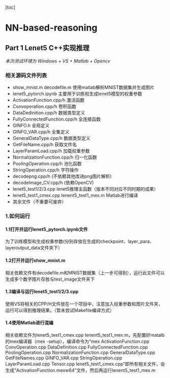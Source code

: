
[toc]

# NN-based-reasoning

## Part 1 Lenet5 C++实现推理
*本次测试环境为 Windows + VS + Matlab + Opencv*
### 相关源码文件列表
- show_mnist.m decodefile.m 使用matlab解析MNIST数据集并生成图片
- lenet5_pytorch.ipynb 主要用于训练和生成lenet5模型的权重参数
- ActivationFunction.cpp/h  激活函数
- Convoperation.cpp/h 卷积函数
- DataDedinition.cpp/h 数据类型定义
- FullyConnectedFunction.cpp/h  全连接函数
- GINFO.h 全局定义
- GINFO_VAR.cpp/h 全集定义
- GeneralDataType.cpp/h 数据类型定义
- GetFileName.cpp/h 获取文件名
- LayerParamLoad.cpp/h 加载权重参数
- NormalizationFunction.cpp/h 归一化函数
- PoolingOperation.cpp/h 池化函数
- StringOperation.cpp/h 字符操作
- decodepng.cpp/h (不依赖其他库进png图片解析)
- decodeImage_CV.cpp/h (依赖OpenCV)
- lenet5_test1/2/3.cpp lenet5推理主函数（版本不同对应不同时期的成果）
- lenet5_test1_cmex.cpp lenent5_test1_mex.m Matlab进行编译
- 其余文件（不重要可废弃）
### 1.如何运行
#### 1.1打开并运行lenet5_pytorch.ipynb文件
为了训练模型和生成权重参数(分别存放在生成的checkpoint、layer_para、layeroutput_data文件夹下）
#### 1.2打开并运行show_mnist.m
相关依赖文件有decodefile.m和MNIST数据集（上一步可得到），运行此文件可以生成多个数字图片存放与test_image文件夹下
#### 1.3编译与运行lenet5_test1/2/3.cpp
使用VS将相关的CPP/H文件放在一个项目中，注意加入权重参数和图片文件夹，运行可以得到推理结果。（暂未尝试Makefile编译方式）
#### 1.4使用Matlab进行混编
相关依赖文件为lenet5_test1_cmex.cpp lenent5_test1_mex.m，先配置好matalb的mex编译器（mex -setup），编译命令为“mex ActivationFunction.cpp ConvOperation.cpp DataDefinition.cpp FullyConnectedFunction.cpp PoolingOperation.cpp NormalizationFunction.cpp GeneralDataType.cpp GetFileNames.cpp GINFO_VAR.cpp StringOperation.cpp LayerParamLoad.cpp Tensor.cpp lenet5_test1_cmex.cpp”即所有相关文件，会生成“ActivationFunction.mexw64”文件，然后再运行lenent5_test1_mex.m

